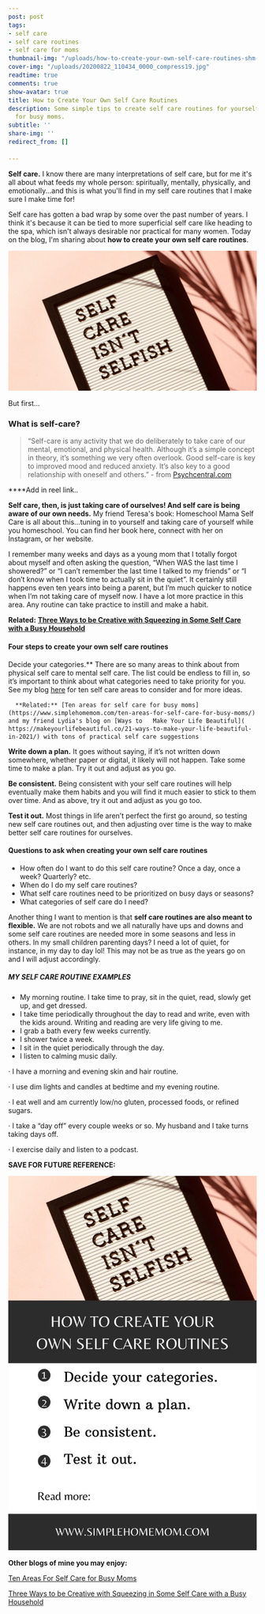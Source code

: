 ```yaml
---
post: post
tags:
- self care
- self care routines
- self care for moms
thumbnail-img: "/uploads/how-to-create-your-own-self-care-routines-shm-2.jpg"
cover-img: "/uploads/20200822_110434_0000_compress19.jpg"
readtime: true
comments: true
show-avatar: true
title: How to Create Your Own Self Care Routines
description: Some simple tips to create self care routines for yourself, especially
  for busy moms.
subtitle: ''
share-img: ''
redirect_from: []

---
```

**Self care.** I know there are many interpretations of self care, but for me it's all about what feeds my whole person: spiritually, mentally, physically, and emotionally...and this is what you'll find in my self care routines that I make sure I make time for!

Self care has gotten a bad wrap by some over the past number of years. I think it's because it can be tied to more superficial self care like heading to the spa, which isn't always desirable nor practical for many women. Today on the blog, I'm sharing about **how to create your own self care routines**.

![A picture of a letter board saying "Self care isn't selfish."](/uploads/how-to-create-your-own-self-care-routines-shm-2.jpg "How to Create Your Own Self Care Routines SHM")

But first…

### What is self-care? 

> “Self-care is any activity that we do deliberately to take care of our mental, emotional, and physical health. Although it’s a simple concept in theory, it’s something we very often overlook. Good self-care is key to improved mood and reduced anxiety. It’s also key to a good relationship with oneself and others.” - from [Psychcentral.com](https://psychcentral.com/blog/what-self-care-is-and-what-it-isnt-2#1)

\****Add in reel link..

**Self care, then, is just taking care of ourselves! And self care is being aware of our own needs.** My friend Teresa's book: Homeschool Mama Self Care is all about this...tuning in to yourself and taking care of yourself while you homeschool. You can find her book here, connect with her on Instagram, or her website.

I remember many weeks and days as a young mom that I totally forgot about myself and often asking the question, “When WAS the last time I showered?” or “I can’t remember the last time I talked to my friends” or “I don’t know when I took time to actually sit in the quiet”. It certainly still happens even ten years into being a parent, but I’m much quicker to notice when I’m not taking care of myself now. I have a lot more practice in this area. Any routine can take practice to instill and make a habit.

**Related:** [**Three Ways to be Creative with Squeezing in Some Self Care with a Busy Household**](https://www.simplehomemom.com/three-ways-to-be-creative-with-squeezing-in-some-self-care-with-a-busy-household/)

#### Four steps to create your own self care routines

Decide your categories.** There are so many areas to think about from physical self care to mental self care. The list could be endless to fill in, so it’s important to think about what categories need to take priority for you. See my blog [here](https://www.simplehomemom.com/ten-areas-for-self-care-for-busy-moms/) for ten self care areas to consider and for more ideas.

      **Related:** [Ten areas for self care for busy moms](https://www.simplehomemom.com/ten-areas-for-self-care-for-busy-moms/) and my friend Lydia's blog on [Ways to   Make Your Life Beautiful]( https://makeyourlifebeautiful.co/21-ways-to-make-your-life-beautiful-in-2021/) with tons of practical self care suggestions

**Write down a plan.** It goes without saying, if it’s not written down somewhere, whether paper or digital, it likely will not happen. Take some time to make a plan. Try it out and adjust as you go.

**Be consistent.** Being consistent with your self care routines will help eventually make them habits and you will find it much easier to stick to them over time. And as above, try it out and adjust as you go too.

**Test it out.** Most things in life aren’t perfect the first go around, so testing new self care routines out, and then adjusting over time is the way to make better self care routines for ourselves.

#### Questions to ask when creating your own self care routines

* How often do I want to do this self care routine? Once a day, once a week? Quarterly? etc.
* When do I do my self care routines?
* What self care routines need to be prioritized on busy days or seasons?
* What categories of self care do I need?

Another thing I want to mention is that **self care routines are also meant to flexible.** We are not robots and we all naturally have ups and downs and some self care routines are needed more in some seasons and less in others. In my small children parenting days? I need a lot of quiet, for instance, in my day to day lol! This may not be as true as the years go on and I will adjust accordingly.

##### MY SELF CARE ROUTINE EXAMPLES

* My morning routine. I take time to pray, sit in the quiet, read, slowly get up, and get dressed.
* I take time periodically throughout the day to read and write, even with the kids around. Writing and reading are very life giving to me.
* I grab a bath every few weeks currently.
* I shower twice a week.
* I sit in the quiet periodically through the day.
* I listen to calming music daily.

· I have a morning and evening skin and hair routine.

· I use dim lights and candles at bedtime and my evening routine.

· I eat well and am currently low/no gluten, processed foods, or refined sugars.

· I take a “day off” every couple weeks or so. My husband and I take turns taking days off.

· I exercise daily and listen to a podcast.

**SAVE FOR FUTURE REFERENCE:**

![A blog recap image.](/uploads/how-to-create-your-own-self-care-routines-shm.jpg "How to Create Your Own Self Care Routines SHM")

**Other blogs of mine you may enjoy:**

[Ten Areas For Self Care for Busy Moms](https://www.simplehomemom.com/ten-areas-for-self-care-for-busy-moms/)

[Three Ways to be Creative with Squeezing in Some Self Care with a Busy Household](https://www.simplehomemom.com/three-ways-to-be-creative-with-squeezing-in-some-self-care-with-a-busy-household/)